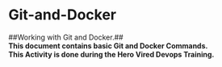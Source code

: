 # Git-and-Docker
##Working with Git and Docker.##
<br>
**This document contains basic Git and Docker Commands.**
<br>
**This Activity is done during the Hero Vired Devops Training.**
